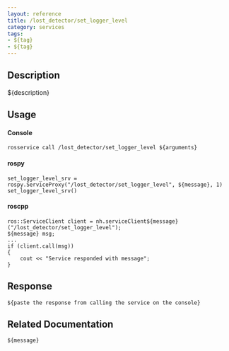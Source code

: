 ```yaml
---
layout: reference
title: /lost_detector/set_logger_level
category: services
tags: 
- ${tag} 
- ${tag}
---
```


## Description
${description}

## Usage
#### Console
```
rosservice call /lost_detector/set_logger_level ${arguments}
```

#### rospy
```
set_logger_level_srv = rospy.ServiceProxy("/lost_detector/set_logger_level", ${message}, 1)
set_logger_level_srv()
```

#### roscpp
```
ros::ServiceClient client = nh.serviceClient${message}("/lost_detector/set_logger_level");
${message} msg;
...
if (client.call(msg))
{
    cout << "Service responded with message";
}
```

## Response
```
${paste the response from calling the service on the console}
```

## Related Documentation
``${message}``